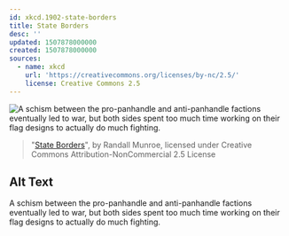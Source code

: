 ```yaml
---
id: xkcd.1902-state-borders
title: State Borders
desc: ''
updated: 1507878000000
created: 1507878000000
sources:
  - name: xkcd
    url: 'https://creativecommons.org/licenses/by-nc/2.5/'
    license: Creative Commons 2.5
---
```

![A schism between the pro-panhandle and anti-panhandle factions eventually led to war, but both sides spent too much time working on their flag designs to actually do much fighting.](https://imgs.xkcd.com/comics/state_borders.png)
> "[State Borders](https://xkcd.com/1902/)", by Randall Munroe, licensed under Creative Commons Attribution-NonCommercial 2.5 License

## Alt Text
A schism between the pro-panhandle and anti-panhandle factions eventually led to war, but both sides spent too much time working on their flag designs to actually do much fighting.
